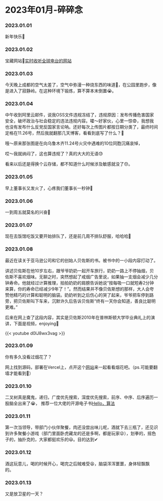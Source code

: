 # 2023年01月-碎碎念


### 2023.01.01
新年快乐🤗

### 2023.01.02
宝藏网站🤩[实时收听全球电台的网站](http://radio.garden/)

### 2023.01.03
今天晚上成都的空气太差了，空气中弥漫一种烧东西的味道🤮，在公园里跑步，像是进入了寂静岭。在这种环境下锻炼，算不算本末倒置😭。

### 2023.01.04
中午收到阿里云邮件，说我OSS文件违规冻结了，违规原因：发布传播危害国家安全，破坏政治与社会稳定的违法违规内容。嚯～好家伙，心里一惊😨，我想我也没有发布什么反党反国家言论呐。还好每次上传图片都按日期分类了，最终时间定格在11.26号，然后我就翻那几天博客，看看到底写了什么？🧐

哦～原来那张图是在向乌鲁木齐11.24号火灾中遇难的10位同胞沉痛哀悼，

哎～我就纳闷了，这也算违规了？真的大大的无语😓

看来以后还是得换个云存储，都不知道什么时候涉及敏感就没了😞。

### 2023.01.05
早上董事长又发火了，心疼我们董事长一秒钟🥹

### 2023.01.06
一到周五就莫名的兴奋🤪

### 2023.01.07
现在去饭馆吃饭又要开始排队了，还是前几周不排队舒服，哈哈哈🥲

### 2023.01.08
最近在读关于亚马逊公司和它的创始人贝佐斯的书。被书中的一小段内容打动了。

讲述贝佐斯在他10岁左右，跟爷爷奶奶一起开车旅行，奶奶一路上不停抽烟，贝佐斯不喜欢烟味。无聊之时，突然想起了戒烟广告里说，如果抽一支烟会减少几分钟寿命。他就经过计算推理，拍拍奶奶的肩膀告诉她说“按每吸一口就短寿2分钟来算，你的寿命已经减少9年了！”。然而结果并不像贝佐斯想的那样，大人会夸赞他精巧的计算和聪明的脑袋。奶奶听到之后伤心的哭了起来，爷爷把车停到路旁，把贝佐斯叫下车来，沉默许久后告诉贝佐斯“终有一天你会知道，善良比聪明更难。”

后来在网上查了这段内容，其实是贝佐斯2010年在普林斯顿大学毕业典礼上的演讲，下面是视频，enjoying🙂

{{< youtube d0lJ8wx3vag >}}

### 2023.01.09
你有多久没看过烟花了？

网上找到源码，部署在Vercel上，点开这个[网站](https://fireworks-html.vercel.app/)来一起看看烟花吧。（ps.可能要翻墙才能看到🥲）

### 2023.01.10
二叉树真是魔鬼，递归，广度优先搜索，深度优先搜索，前序、中序、后序遍历一股脑全出来了😭， 推荐一位大佬的开源电子书[Hello，算法](https://www.hello-algo.com/)

### 2023.01.11
第一次当领导，带部门小伙伴聚餐，肉还没尝出味儿呢，酒就下去三瓶了，还见识到许多聚餐小游戏（部门里面卧虎藏龙的还是多啊，都是玩家😜），划拳的，摇色子的，抽扑克的，大家都挺欢乐的😃。目的达到✔

### 2023.01.12
酒这玩意儿，喝的时候开心，喝完之后贼难受😫，脑袋浑浑噩噩，身体轻飘飘的。

### 2023.01.13
又是放卫星的一天？


